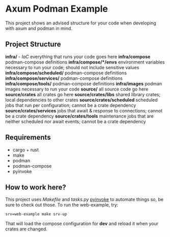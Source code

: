 # Axum Podman Example

This project shows an advised structure for your code when developing with
axum and podman in mind. 

## Project Structure

**infra/** - *IaC* everything that runs your code goes here
**infra/compose** podman-compose definitions
**infra/compose/*/envs** environment variables necessary to run your code; should not include sensitive values
**infra/compose/scheduled/** podman-compose definitions
**infra/compose/services/** podman-compose definitions
**infra/compose/tools/** podman-compose definitions
**infra/images** podman images necessary to run your code
**source/** all source code go here
**source/crates** all crates go here
**source/crates/libs** shared library crates; local dependencies to other crates
**source/crates/scheduled** scheduled jobs that run per configuration; cannot be a crate dependency
**source/crates/services** jobs that await & response to connections; cannot be a crate dependency
**source/crates/tools** maintenance jobs that are neither scheduled nor await events; cannot be a crate dependency

## Requirements

* cargo + rust
* make
* podman
* podman-compose
* pyinvoke

## How to work here?

This project uses *Makefile* and *tasks.py* [pyinvoke](https://docs.pyinvoke.org/) to automate things so, be 
sure to check out those. To run the web-example, try:

`srv=web-example make srv-up`

That will load the compose configuration for **dev** and reload it when your crates are changed.